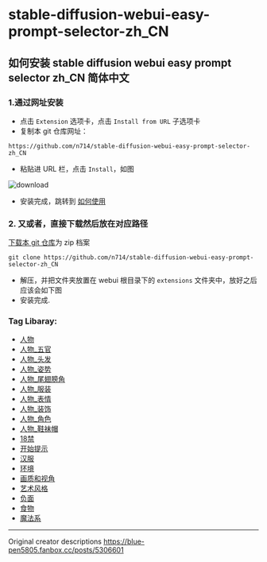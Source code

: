 # stable-diffusion-webui-easy-prompt-selector-zh_CN

## 如何安装 stable diffusion webui easy prompt selector zh_CN 简体中文

  ### 1.通过网址安装
  - 点击 `Extension` 选项卡，点击 `Install from URL` 子选项卡
  - 复制本 git 仓库网址：
  ```
https://github.com/n714/stable-diffusion-webui-easy-prompt-selector-zh_CN
  ```
 
  - 粘贴进 URL 栏，点击 `Install`，如图
 
![download](https://github.com/n714/stable-diffusion-webui-easy-prompt-selector-zh_CN/assets/45053630/478403ef-0fba-4fb0-8fa2-98fd584c955f)

  - 安装完成，跳转到 [如何使用](#如何使用)
  

  ### 2. 又或者，直接下载然后放在对应路径
  [下载本 git 仓库](https://github.com/n714/sdweb-easy-prompt-selector-cn/archive/refs/heads/main.zip)为 zip 档案
```
git clone https://github.com/n714/stable-diffusion-webui-easy-prompt-selector-zh_CN
  ```

  - 解压，并把文件夹放置在 webui 根目录下的 `extensions` 文件夹中，放好之后应该会如下图
  - 安装完成.

  ### Tag Libaray:
- [人物](https://github.com/n714/stable-diffusion-webui-easy-prompt-selector-zh_CN/blob/main/tags/%E4%BA%BA%E7%89%A9.yml)
- [人物_五官](https://github.com/n714/stable-diffusion-webui-easy-prompt-selector-zh_CN/blob/main/tags/%E4%BA%BA%E7%89%A9_%E4%BA%94%E5%AE%98.yml)
- [人物_头发](https://github.com/n714/stable-diffusion-webui-easy-prompt-selector-zh_CN/blob/main/tags/%E4%BA%BA%E7%89%A9_%E5%A4%B4%E5%8F%91.yml)
- [人物_姿势](https://github.com/n714/stable-diffusion-webui-easy-prompt-selector-zh_CN/blob/main/tags/%E4%BA%BA%E7%89%A9_%E5%A7%BF%E5%8A%BF.yml)
- [人物_尾翅膀角](https://github.com/n714/stable-diffusion-webui-easy-prompt-selector-zh_CN/blob/main/tags/%E4%BA%BA%E7%89%A9_%E5%B0%BE%E7%BF%85%E8%86%80%E8%A7%92.yml)
- [人物_服装](https://github.com/n714/stable-diffusion-webui-easy-prompt-selector-zh_CN/blob/main/tags/%E4%BA%BA%E7%89%A9_%E6%9C%8D%E8%A3%85.yml)
- [人物_表情](https://github.com/n714/stable-diffusion-webui-easy-prompt-selector-zh_CN/blob/main/tags/%E4%BA%BA%E7%89%A9_%E8%A1%A8%E6%83%85.yml)
- [人物_装饰](https://github.com/n714/stable-diffusion-webui-easy-prompt-selector-zh_CN/blob/main/tags/%E4%BA%BA%E7%89%A9_%E8%A3%85%E9%A5%B0.yml)
- [人物_角色](https://github.com/n714/stable-diffusion-webui-easy-prompt-selector-zh_CN/blob/main/tags/%E4%BA%BA%E7%89%A9_%E8%A7%92%E8%89%B2.yml)
- [人物_鞋袜帽](https://github.com/n714/stable-diffusion-webui-easy-prompt-selector-zh_CN/blob/main/tags/%E4%BA%BA%E7%89%A9_%E9%9E%8B%E8%A2%9C%E5%B8%BD.yml)
- [18禁](https://github.com/n714/stable-diffusion-webui-easy-prompt-selector-zh_CN/blob/main/tags/%E5%8D%81%E5%85%AB%E7%A6%81.yml)
- [开始提示](https://github.com/n714/stable-diffusion-webui-easy-prompt-selector-zh_CN/blob/main/tags/%E5%BC%80%E5%A7%8B%E6%8F%90%E7%A4%BA.yml)
- [汉服](https://github.com/n714/stable-diffusion-webui-easy-prompt-selector-zh_CN/blob/main/tags/%E6%B1%89%E6%9C%8D.yml)
- [环境](https://github.com/n714/stable-diffusion-webui-easy-prompt-selector-zh_CN/blob/main/tags/%E7%8E%AF%E5%A2%83.yml)
- [画质和视角](https://github.com/n714/stable-diffusion-webui-easy-prompt-selector-zh_CN/blob/main/tags/%E7%94%BB%E8%B4%A8%E5%92%8C%E8%A7%86%E8%A7%92.yml)
- [艺术风格](https://github.com/n714/stable-diffusion-webui-easy-prompt-selector-zh_CN/blob/main/tags/%E8%89%BA%E6%9C%AF%E9%A3%8E%E6%A0%BC.yml)
- [负面](https://github.com/n714/stable-diffusion-webui-easy-prompt-selector-zh_CN/blob/main/tags/%E8%B4%9F%E9%9D%A2.yml)
- [食物](https://github.com/n714/stable-diffusion-webui-easy-prompt-selector-zh_CN/blob/main/tags/%E9%A3%9F%E7%89%A9.yml)
- [魔法系](https://github.com/n714/stable-diffusion-webui-easy-prompt-selector-zh_CN/blob/main/tags/%E9%AD%94%E6%B3%95%E7%B3%BB.yml)
------------------------------------------------------------------------------------------
Original creator descriptions
https://blue-pen5805.fanbox.cc/posts/5306601
